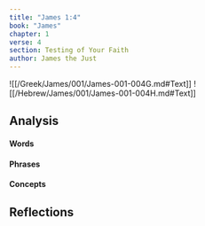 ```yaml
---
title: "James 1:4"
book: "James"
chapter: 1
verse: 4
section: Testing of Your Faith
author: James the Just
---
```

![[/Greek/James/001/James-001-004G.md#Text]]
![[/Hebrew/James/001/James-001-004H.md#Text]]

## Analysis

#### Words

#### Phrases

#### Concepts

## Reflections
